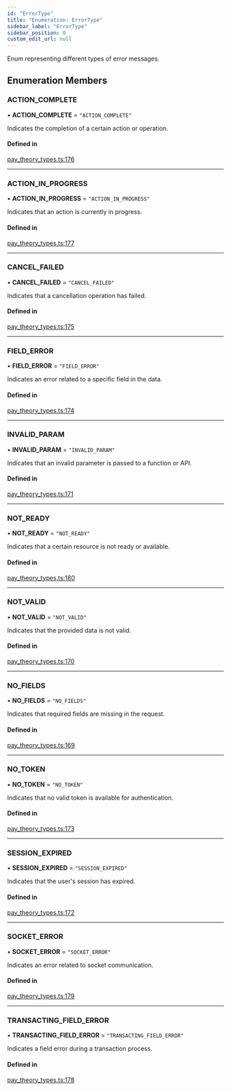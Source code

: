 ```yaml
---
id: "ErrorType"
title: "Enumeration: ErrorType"
sidebar_label: "ErrorType"
sidebar_position: 0
custom_edit_url: null
---
```


Enum representing different types of error messages.

## Enumeration Members

### ACTION\_COMPLETE

• **ACTION\_COMPLETE** = ``"ACTION_COMPLETE"``

Indicates the completion of a certain action or operation.

#### Defined in

[pay_theory_types.ts:176](https://github.com/pay-theory/pay-theory-documentation/blob/824cdb6/theme/pay_theory_types.ts#L176)

___

### ACTION\_IN\_PROGRESS

• **ACTION\_IN\_PROGRESS** = ``"ACTION_IN_PROGRESS"``

Indicates that an action is currently in progress.

#### Defined in

[pay_theory_types.ts:177](https://github.com/pay-theory/pay-theory-documentation/blob/824cdb6/theme/pay_theory_types.ts#L177)

___

### CANCEL\_FAILED

• **CANCEL\_FAILED** = ``"CANCEL_FAILED"``

Indicates that a cancellation operation has failed.

#### Defined in

[pay_theory_types.ts:175](https://github.com/pay-theory/pay-theory-documentation/blob/824cdb6/theme/pay_theory_types.ts#L175)

___

### FIELD\_ERROR

• **FIELD\_ERROR** = ``"FIELD_ERROR"``

Indicates an error related to a specific field in the data.

#### Defined in

[pay_theory_types.ts:174](https://github.com/pay-theory/pay-theory-documentation/blob/824cdb6/theme/pay_theory_types.ts#L174)

___

### INVALID\_PARAM

• **INVALID\_PARAM** = ``"INVALID_PARAM"``

Indicates that an invalid parameter is passed to a function or API.

#### Defined in

[pay_theory_types.ts:171](https://github.com/pay-theory/pay-theory-documentation/blob/824cdb6/theme/pay_theory_types.ts#L171)

___

### NOT\_READY

• **NOT\_READY** = ``"NOT_READY"``

Indicates that a certain resource is not ready or available.

#### Defined in

[pay_theory_types.ts:180](https://github.com/pay-theory/pay-theory-documentation/blob/824cdb6/theme/pay_theory_types.ts#L180)

___

### NOT\_VALID

• **NOT\_VALID** = ``"NOT_VALID"``

Indicates that the provided data is not valid.

#### Defined in

[pay_theory_types.ts:170](https://github.com/pay-theory/pay-theory-documentation/blob/824cdb6/theme/pay_theory_types.ts#L170)

___

### NO\_FIELDS

• **NO\_FIELDS** = ``"NO_FIELDS"``

Indicates that required fields are missing in the request.

#### Defined in

[pay_theory_types.ts:169](https://github.com/pay-theory/pay-theory-documentation/blob/824cdb6/theme/pay_theory_types.ts#L169)

___

### NO\_TOKEN

• **NO\_TOKEN** = ``"NO_TOKEN"``

Indicates that no valid token is available for authentication.

#### Defined in

[pay_theory_types.ts:173](https://github.com/pay-theory/pay-theory-documentation/blob/824cdb6/theme/pay_theory_types.ts#L173)

___

### SESSION\_EXPIRED

• **SESSION\_EXPIRED** = ``"SESSION_EXPIRED"``

Indicates that the user's session has expired.

#### Defined in

[pay_theory_types.ts:172](https://github.com/pay-theory/pay-theory-documentation/blob/824cdb6/theme/pay_theory_types.ts#L172)

___

### SOCKET\_ERROR

• **SOCKET\_ERROR** = ``"SOCKET_ERROR"``

Indicates an error related to socket communication.

#### Defined in

[pay_theory_types.ts:179](https://github.com/pay-theory/pay-theory-documentation/blob/824cdb6/theme/pay_theory_types.ts#L179)

___

### TRANSACTING\_FIELD\_ERROR

• **TRANSACTING\_FIELD\_ERROR** = ``"TRANSACTING_FIELD_ERROR"``

Indicates a field error during a transaction process.

#### Defined in

[pay_theory_types.ts:178](https://github.com/pay-theory/pay-theory-documentation/blob/824cdb6/theme/pay_theory_types.ts#L178)
